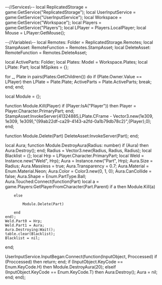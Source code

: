 --//Services\\--
local ReplicatedStorage = game:GetService("ReplicatedStorage");
local UserInputService = game:GetService("UserInputService");
local Workspace = game:GetService("Workspace");
local Players = game:GetService("Players");
local LPlayer = Players.LocalPlayer;
local Mouse = LPlayer:GetMouse();

--//Variables\\--
local Remotes: Folder = ReplicatedStorage.Remotes;
local StampAsset: RemoteFunction = Remotes.StampAsset;
local DeleteAsset: RemoteFunction = Remotes.DeleteAsset;

local ActiveParts: Folder;
local Plates: Model = Workspace.Plates;
local LPlate: Part;
local MSpikes = {};

for _, Plate in pairs(Plates:GetChildren()) do
	if (Plate.Owner.Value == LPlayer) then
		LPlate = Plate.Plate;
		ActiveParts = Plate.ActiveParts;
		break;
	end;
end;

local Module = {};

function Module.Kill(Player)
	if (Player:IsA("Player")) then Player = Player.Character.PrimaryPart; end;
	StampAsset:InvokeServer(41324885,LPlate.CFrame - Vector3.new(1e309, 1e309, 1e309),"{99ab22df-ca29-4143-a2fd-0a1b79db78c2}",{Player},0);
end;

function Module.Delete(Part)
	DeleteAsset:InvokeServer(Part);
end;

local Aura;
function Module.DestroyAura(Radius: number)
	if (Aura) then Aura:Destroy(); end;
	Radius = Vector3.new(Radius, Radius, Radius);
	local Blacklist = {};
	local Hrp = LPlayer.Character.PrimaryPart;
	local Weld = Instance.new("Weld", Hrp);
	Aura = Instance.new("Part", Hrp);
	Aura.Size = Radius;
	Aura.Massless = true;
	Aura.Transparency = 0.7;
	Aura.Material = Enum.Material.Neon;
	Aura.Color = Color3.new(0, 1, 0);
	Aura.CanCollide = false;
	Aura.Shape = Enum.PartType.Ball;
	Aura.Touched:Connect(function(Part)
		local a = game.Players:GetPlayerFromCharacter(Part.Parent)
		if a then
			Module.Kill(a)
			
		else
			
			Module.Delete(Part)
			
		end
	end);
	Weld.Part0 = Hrp;
	Weld.Part1 = Aura;
	Aura.Destroying:Wait();
	table.clear(Blacklist);
	Blacklist = nil;
end;

UserInputService.InputBegan:Connect(function(InputObject, Proccessed)
	if (Proccessed) then return; end;
	if (InputObject.KeyCode == Enum.KeyCode.H) then
		Module.DestroyAura(20);
	elseif (InputObject.KeyCode == Enum.KeyCode.T) then
		Aura:Destroy();
		Aura = nil;
	end;
end);
